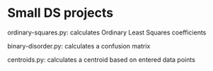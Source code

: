 # Small DS projects

ordinary-squares.py: calculates Ordinary Least Squares coefficients

binary-disorder.py: calculates a confusion matrix

centroids.py: calculates a centroid based on entered data points
